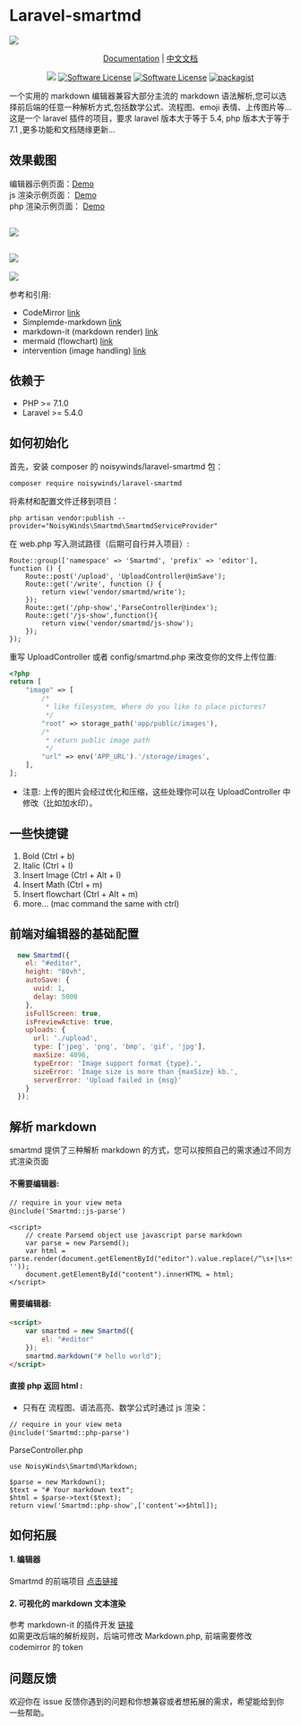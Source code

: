 # Laravel-smartmd

![](https://xiaoqingxin.site/images/default_img.jpg)

<p align="center">
 <a href="./docs_EN.md">Documentation</a> | <a href="./docs_CN.md">中文文档</a>
</p>

<p align="center">
<a href="https://travis-ci.org/NoisyWinds/laravel-smartmd"><img src="https://travis-ci.org/NoisyWinds/laravel-smartmd.svg?branch=master"></a>
<a href="LICENSE"><img src="https://img.shields.io/badge/license-MIT-brightgreen.svg?style=flat-square" alt="Software License"></img></a>
<a href="https://laravel.com"><img src="https://img.shields.io/badge/laravel-5.4-green.svg" alt="Software License"></img></a>
<a href="https://packagist.org/packages/noisywinds/laravel-smartmd"><img src="https://img.shields.io/packagist/v/NoisyWinds/laravel-smartmd.svg" alt="packagist"></img></a>
</p>

一个实用的 markdown 编辑器兼容大部分主流的 markdown 语法解析,您可以选择前后端的任意一种解析方式,包括数学公式、流程图、emoji 表情、上传图片等...这是一个 laravel 插件的项目，要求 laravel 版本大于等于 5.4, php 版本大于等于 7.1 ,更多功能和文档随缘更新...
  
  
##  效果截图
编辑器示例页面：[Demo](https://xiaoqingxin.site/editor/write)   
js 渲染示例页面： [Demo](https://xiaoqingxin.site/editor/js-show)  
php 渲染示例页面： [Demo](https://xiaoqingxin.site/editor/php-show)
  
  ![](./screenshot.png)
  --- 
  ![](./screenshot_02.gif) 
  ---
  ![](./screenshot_03.gif)
  
  
参考和引用:
- CodeMirror [link](https://github.com/codemirror/CodeMirror) 
- Simplemde-markdown [link](https://github.com/sparksuite/simplemde-markdown-editor)
- markdown-it (markdown render) [link](https://github.com/markdown-it/markdown-it)
- mermaid (flowchart) [link](https://github.com/knsv/mermaid)
- intervention (image handling) [link](https://github.com/Intervention/image)

## 依赖于
- PHP >= 7.1.0
- Laravel >= 5.4.0

## 如何初始化
首先，安装 composer 的 noisywinds/laravel-smartmd 包：
```
composer require noisywinds/laravel-smartmd
```
将素材和配置文件迁移到项目：
```
php artisan vendor:publish --provider="NoisyWinds\Smartmd\SmartmdServiceProvider"
```
在 web.php 写入测试路径（后期可自行并入项目）:
```
Route::group(['namespace' => 'Smartmd', 'prefix' => 'editor'], function () {
    Route::post('/upload', 'UploadController@imSave');
    Route::get('/write', function () {
        return view('vendor/smartmd/write');
    });
    Route::get('/php-show','ParseController@index');
    Route::get('/js-show',function(){
        return view('vendor/smartmd/js-show');
    });
});
```
重写 UploadController 或者 config/smartmd.php 来改变你的文件上传位置:
```php
<?php
return [
    "image" => [
        /*
         * like filesystem, Where do you like to place pictures?
         */
        "root" => storage_path('app/public/images'),
        /*
         * return public image path
         */
        "url" => env('APP_URL').'/storage/images',
    ],
];
```
* 注意: 上传的图片会经过优化和压缩，这些处理你可以在 UploadController 中修改（比如加水印）。

## 一些快捷键
1. Bold (Ctrl + b)
2. Italic (Ctrl + I)
3. Insert Image (Ctrl + Alt + I)
4. Insert Math (Ctrl + m)
5. Insert flowchart (Ctrl + Alt + m)
6. more... (mac command the same with ctrl)


## 前端对编辑器的基础配置
```javascript
  new Smartmd({
    el: "#editor",
    height: "80vh",
    autoSave: {
      uuid: 1,
      delay: 5000
    },
    isFullScreen: true,
    isPreviewActive: true,
    uploads: {
      url: './upload',
      type: ['jpeg', 'png', 'bmp', 'gif', 'jpg'],
      maxSize: 4096,
      typeError: 'Image support format {type}.',
      sizeError: 'Image size is more than {maxSize} kb.',
      serverError: 'Upload failed in {msg}'
    }
  });
```

## 解析 markdown 
smartmd 提供了三种解析 markdown 的方式，您可以按照自己的需求通过不同方式渲染页面
#### 不需要编辑器:
```html
// require in your view meta
@include('Smartmd::js-parse')
```
```
<script>
    // create Parsemd object use javascript parse markdown
    var parse = new Parsemd();
    var html = parse.render(document.getElementById("editor").value.replace(/^\s+|\s+$/g, ''));
    document.getElementById("content").innerHTML = html;
</script>
```
#### 需要编辑器:
```html
<script>
    var smartmd = new Smartmd({
        el: "#editor"
    });
    smartmd.markdown("# hello world");
</script>
```
#### 直接 php 返回 html :
* 只有在 流程图、语法高亮、数学公式时通过 js 渲染：
```html
// require in your view meta
@include('Smartmd::php-parse')
```
ParseController.php
```
use NoisyWinds\Smartmd\Markdown;

$parse = new Markdown();
$text = "# Your markdown text";
$html = $parse->text($text);
return view('Smartmd::php-show',['content'=>$html]);

```

## 如何拓展
#### 1. 编辑器
 Smartmd 的前端项目 [点击链接](https://github.com/noisywinds/smartmd) 
#### 2. 可视化的 markdown 文本渲染  
参考 markdown-it 的插件开发 [链接](https://github.com/markdown-it/markdown-it)  
如需更改后端的解析规则，后端可修改 Markdown.php, 前端需要修改 codemirror 的 token

## 问题反馈 
欢迎你在 issue 反馈你遇到的问题和你想兼容或者想拓展的需求，希望能给到你一些帮助。

